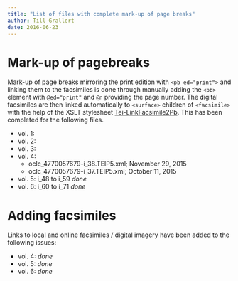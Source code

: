```yaml
---
title: "List of files with complete mark-up of page breaks"
author: Till Grallert
date: 2016-06-23
---
```


# Mark-up of pagebreaks

Mark-up of page breaks mirroring the print edition with `<pb ed="print">` and linking them to the facsimiles is done through manually adding the `<pb>` element with `@ed="print"` and `@n` providing the page number. The digital facsimiles are then linked automatically to `<surface>` children of `<facsimile>` with the help of the XSLT stylesheet [Tei-LinkFacsimile2Pb](xslt/Tei-LinkFacsimile2Pb.xsl). This has been completed for the following files.

- vol. 1:
- vol. 2:
- vol. 3:
- vol. 4:
    - oclc_4770057679-i_38.TEIP5.xml; November 29, 2015
    - oclc_4770057679-i_37.TEIP5.xml; October 11, 2015
- vol. 5: i_48 to i_59 *done*
- vol. 6: i_60 to i_71 *done*


# Adding facsimiles

Links to local and online facsimiles / digital imagery have been added to the following issues:

- vol. 4: *done*
- vol. 5: *done*
- vol. 6: *done*

